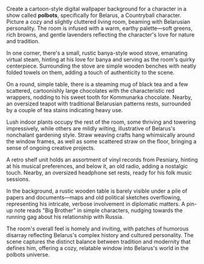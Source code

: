 Create a cartoon-style digital wallpaper background for a character in a show called **polbots**, specifically for Belarus, a Countryball character. Picture a cozy and slightly cluttered living room, beaming with Belarusian personality. The room is infused with a warm, earthy palette—soft greens, rich browns, and gentle lavenders reflecting the character's love for nature and tradition.

In one corner, there's a small, rustic banya-style wood stove, emanating virtual steam, hinting at his love for banya and serving as the room's quirky centerpiece. Surrounding the stove are simple wooden benches with neatly folded towels on them, adding a touch of authenticity to the scene.

On a round, simple table, there is a steaming mug of black tea and a few scattered, cartoonishly large chocolates with the characteristic red wrappers, nodding to his sweet tooth for Kommunarka chocolate. Nearby, an oversized teapot with traditional Belarusian patterns rests, surrounded by a couple of tea stains indicating heavy use.

Lush indoor plants occupy the rest of the room, some thriving and towering impressively, while others are mildly wilting, illustrative of Belarus's nonchalant gardening style. Straw weaving crafts hang whimsically around the window frames, as well as some scattered straw on the floor, bringing a sense of ongoing creative projects.

A retro shelf unit holds an assortment of vinyl records from Pesniary, hinting at his musical preferences, and below it, an old radio, adding a nostalgic touch. Nearby, an oversized headphone set rests, ready for his folk music sessions.

In the background, a rustic wooden table is barely visible under a pile of papers and documents—maps and old political sketches overflowing, representing his intricate, verbose involvement in diplomatic matters. A pin-up note reads "Big Brother" in simple characters, nudging towards the running gag about his relationship with Russia.

The room's overall feel is homely and inviting, with patches of humorous disarray reflecting Belarus's complex history and cultured personality. The scene captures the distinct balance between tradition and modernity that defines him, offering a cozy, relatable window into Belarus's world in the polbots universe.